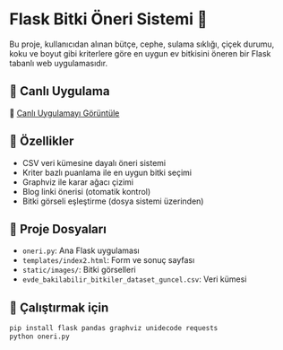 # Flask Bitki Öneri Sistemi 🌿

Bu proje, kullanıcıdan alınan bütçe, cephe, sulama sıklığı, çiçek durumu, koku ve boyut gibi kriterlere göre en uygun ev bitkisini öneren bir Flask tabanlı web uygulamasıdır.

## 🚀 Canlı Uygulama

🔗 [Canlı Uygulamayı Görüntüle](https://4dscxhwqqq8nlqlrgaux53.streamlit.app/)

## 🔧 Özellikler
- CSV veri kümesine dayalı öneri sistemi
- Kriter bazlı puanlama ile en uygun bitki seçimi
- Graphviz ile karar ağacı çizimi
- Blog linki önerisi (otomatik kontrol)
- Bitki görseli eşleştirme (dosya sistemi üzerinden)

## 📁 Proje Dosyaları
- `oneri.py`: Ana Flask uygulaması
- `templates/index2.html`: Form ve sonuç sayfası
- `static/images/`: Bitki görselleri
- `evde_bakilabilir_bitkiler_dataset_guncel.csv`: Veri kümesi

## 🚀 Çalıştırmak için
```bash
pip install flask pandas graphviz unidecode requests
python oneri.py
